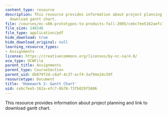 ```yaml
---
content_type: resource
description: This resource provides information about project planning and link to
  download gantt chart.
file: /courses/ec-s06-prototypes-to-products-fall-2005/cebc7ee5162aefc70b7873fb829f5806_MITEC_S06F05_hw2.pdf
file_size: 148146
file_type: application/pdf
hide_download: true
hide_download_original: null
learning_resource_types:
- Assignments
license: https://creativecommons.org/licenses/by-nc-sa/4.0/
ocw_type: OCWFile
parent_title: Assignments
parent_type: CourseSection
parent_uid: db879f2d-c8af-4c37-ecf4-3af94e24c59f
resourcetype: Document
title: 'Homework 2: Gantt Chart'
uid: cebc7ee5-162a-efc7-0b78-73fb829f5806
---
```

This resource provides information about project planning and link to download gantt chart.